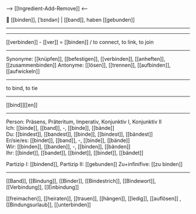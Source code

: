 --> [[Ingredient-Add-Remove]] <--

🤝 [[binden]], [ˈbɪndən] | [[band]], haben [[gebunden]]

---

---
[[verbinden]] - [[ver]] = [[binden]] / to connect, to link, to join

---
Synonyme: [[knüpfen]], [[befestigen]], [[verbinden]], [[anheften]], [[zusammenbinden]]
Antonyme: [[lösen]], [[trennen]], [[aufbinden]], [[aufwickeln]]

---
to bind, to tie

---
[[bind]][[en]]
   

---

Person: Präsens, Präteritum, Imperativ, Konjunktiv I, Konjunktiv II  
Ich: [[binde]], [[band]], -, [[binde]], [[bände]]  
Du: [[bindest]], [[bandest]], [[binde]], [[bindest]], [[bändest]]  
Er/sie/es: [[bindet]], [[band]], -, [[binde]], [[bände]]  
Wir: [[binden]], [[banden]], -, [[binden]], [[bänden]]  
Ihr: [[bindet]], [[bandet]], [[bindet]], [[bindet]], [[bändet]]  

Partizip I: [[bindend]], 
Partizip II: [[gebunden]]
Zu+infinifive: [[zu binden]]

---
[[Band]], [[Bindung]], [[Binder]], [[Bindestrich]], [[Bindewort]], [[Verbindung]], [[Einbindung]]

[[freimachen]], [[heiraten]], [[trauen]], [[hängen]], [[ledig]], [[auflösen]]
, [[Bindungsurlaub]], [[unterbinden]]